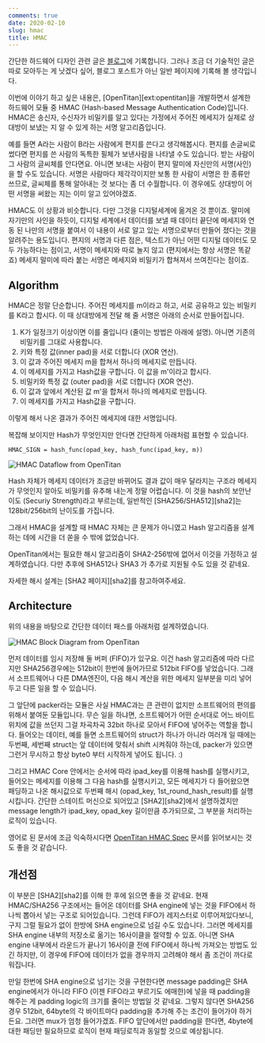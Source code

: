 ```yaml
---
comments: true
date: 2020-02-10
slug: hmac
title: HMAC
---
```


간단한 하드웨어 디자인 관련 글은 [블로그](../../blog/index.md)에 기록합니다.
그러나 조금 더 기술적인 글은 따로 모아두는 게 낫겠다 싶어, 블로그 포스트가 아닌 일반 페이지에 기록해 볼 생각입니다.

이번에 이야기 하고 싶은 내용은, [OpenTitan][ext:opentitan]을 개발하면서 설계한 하드웨어 모듈 중 HMAC (Hash-based Message Authentication Code)입니다.
HMAC은 송신자, 수신자가 비밀키를 알고 있다는 가정에서 주어진 메세지가 실제로 상대방이 보냈는 지 알 수 있게 하는 서명 알고리즘입니다.

예를 들면 A라는 사람이 B라는 사람에게 편지를 쓴다고 생각해봅시다.
편지를 손글씨로 썼다면 편지를 쓴 사람의 독특한 필체가 보낸사람을 나타낼 수도 있습니다.
받는 사람이 그 사람의 글씨체를 안다면요.
아니면 보내는 사람이 편지 말미에 자신만의 서명(사인)을 할 수도 있습니다.
서명은 사람마다 제각각이지만 보통 한 사람이 서명은 한 종류만 쓰므로, 글씨체를 통해 알아내는 것 보다는 좀 더 수월합니다.
이 경우에도 상대방이 어떤 서명을 써왔는 지는 이미 알고 있어야겠죠.

HMAC도 이 상황과 비슷합니다.
다만 그것을 디지털세계에 옮겨온 것 뿐이죠.
말미에 자기만의 사인을 하듯이, 디지털 세계에서 데이터를 보낼 때 데이터 끝단에 메세지와 연동 된 나만의 서명을 붙여서 이 내용이 서로 알고 있는 서명으로부터 만들어 졌다는 것을 알려주는 용도입니다.
편지의 서명과 다른 점은, 텍스트가 아닌 어떤 디지털 데이터도 모두 가능하다는 점이고, 서명이 메세지와 따로 놀지 않고 (편지에서는 항상 서명은 똑같죠) 메세지 말미에 따라 붙는 서명은 메세지와 비밀키가 합쳐져서 쓰여진다는 점이죠.

## Algorithm

HMAC은 정말 단순합니다.
주어진 메세지를 m이라고 하고, 서로 공유하고 있는 비밀키를 K라고 합시다.
이 때 상대방에게 전달 해 줄 서명은 아래의 순서로 만들어집니다.

1.  K가 일정크기 이상이면 이를 줄입니다 (줄이는 방법은 아래에 설명).
    아니면 기존의 비밀키를 그대로 사용합니다.
2.  키와 특정 값(inner pad)을 서로 더합니다 (XOR 연산).
3.  이 값과 주어진 메세지 m을 합쳐서 하나의 메세지로 만듭니다.
4.  이 메세지를 가지고 Hash값을 구합니다. 이 값을 m'이라고 합시다.
5.  비밀키와 특정 값 (outer pad)을 서로 더합니다 (XOR 연산).
6.  이 값과 앞에서 계산된 값 m'을 합쳐서 하나의 메세지로 만듭니다.
7.  이 메세지를 가지고 Hash값을 구합니다.

이렇게 해서 나온 결과가 주어진 메세지에 대한 서명입니다.

복잡해 보이지만 Hash가 무엇인지만 안다면 간단하게 아래처럼 표현할 수 있습니다.

```
HMAC_SIGN = hash_func(opad_key, hash_func(ipad_key, m))
```

![HMAC Dataflow from OpenTitan](https://docs.opentitan.org/hw/ip/hmac/doc/hmac_dataflow.svg)

Hash 자체가 메세지 데이터가 조금만 바뀌어도 결과 값이 매우 달라지는 구조라 메세지가 무엇인지 알아도 비밀키를 유추해 내는게 정말 어렵습니다.
이 것을 hash의 보안난이도 (Securiy Strength)라고 부르는데, 일반적인 [SHA256/SHA512][sha2]는 128bit/256bit의 난이도를 가집니다.

그래서 HMAC을 설계할 때 HMAC 자체는 큰 문제가 아니였고 Hash 알고리즘을 설계하는 데에 시간을 더 쏟을 수 밖에 없었습니다.

OpenTitan에서는 필요한 해시 알고리즘이 SHA2-256밖에 없어서 이것을 가정하고 설계하였습니다.
다만 추후에 SHA512나 SHA3 가 추가로 지원될 수도 있을 것 같네요.

자세한 해시 설계는 [SHA2 페이지][sha2]를 참고하여주세요.

## Architecture

위의 내용을 바탕으로 간단한 데이터 패스를 아래처럼 설계하였습니다.

![HMAC Block Diagram from OpenTitan](https://docs.opentitan.org/hw/ip/hmac/doc/hmac_block_diagram.svg)

먼저 데이터를 임시 저장해 둘 버퍼 (FIFO)가 있구요.
이건 hash 알고리즘에 따라 다르지만 SHA256경우에는 512bit이 한번에 들어가므로 512bit FIFO를 넣었습니다.
그래서 소프트웨어나 다른 DMA엔진이, 다음 해시 계산을 위한 메세지 일부분을 미리 넣어두고 다른 일을 할 수 있습니다.

그 앞단에 packer라는 모듈은 사실 HMAC과는 큰 관련이 없지만 소프트웨어의 편의를 위해서 붙여둔 모듈입니다.
무슨 일을 하냐면, 소프트웨어가 어떤 순서대로 어느 바이트 위치에 값을 쓰던지 그걸 차곡차곡 32bit 하나로 모아서 FIFO에 넣어주는 역할을 합니다.
들어오는 데이터, 예를 들면 소프트웨어의 struct가 하나가 아니라 여러개 일 때에는 두번째, 세번째 struct는 앞 데이터에 맞춰서 shift 시켜줘야 하는데, packer가 있으면 그런거 무시하고 항상 byte0 부터 시작하게 넣어도 됩니다. :)

그리고 HMAC Core 안에서는 순서에 따라 ipad_key를 이용해 hash를 실행시키고, 들어오는 메세지를 이용해 그 다음 hash를 실행시키고, 모든 메세지가 다 들어왔으면 패딩하고 나온 해시값으로 두번째 해시 (opad_key, 1st_round_hash_result)를 실행시킵니다.
간단한 스테이트 머신으로 되어있고 [SHA2][sha2]에서 설명하겠지만 message length가 ipad_key, opad_key 길이만큼 추가되므로, 그 부분을 처리하는 로직이 있습니다.

영어로 된 문서에 조금 익숙하시다면 [OpenTitan HMAC Spec](https://docs.opentitan.org/hw/ip/hamc/doc/) 문서를 읽어보시는 것도 좋을 것 같습니다.

## 개선점

이 부분은 [SHA2][sha2]를 이해 한 후에 읽으면 좋을 것 같네요.
현재 HMAC/SHA256 구조에서는 들어온 데이터를 SHA engine에 넣는 것을 FIFO에서 하나씩 뽑아서 넣는 구조로 되어있습니다.
그런데 FIFO가 레지스터로 이루어져있다보니, 구지 그럴 필요가 없이 한방에 SHA engine으로 넘길 수도 있습니다.
그러면 메세지를 SHA engine 내부의 저장소로 옮기는 16사이클을 절약할 수 있죠.
아니면 SHA engine 내부에서 라운드가 끝나기 16사이클 전에 FIFO에서 하나씩 가져오는 방법도 있긴 하지만, 이 경우에 FIFO에 데이터가 없을 경우까지 고려해야 해서 좀 조건이 까다로워집니다.

만일 한번에 SHA engine으로 넘기는 것을 구현한다면 message padding은 SHA engine에서가 아니라 FIFO (이젠 FIFO라고 부르기도 에매한)에 넣을 때 padding을 해주는 게 padding logic의 크기를 줄이는 방법일 것 같네요.
그렇지 않다면 SHA256경우 512bit, 64byte의 각 바이트마다 padding을 추가해 주는 조건이 들어가야 하거든요.
그러면 mux가 엄청 들어가겠죠.
FIFO 앞단에서만 padding을 한다면, 4byte에 대한 패딩만 필요하므로 로직이 현재 패딩로직과 동일할 것으로 예상됩니다.